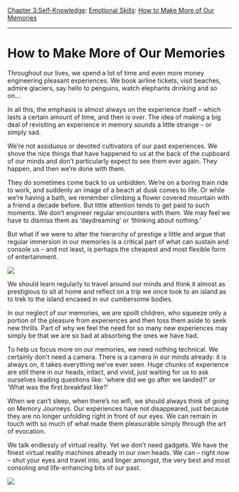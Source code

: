 [Chapter 3.Self-Knowledge](https://www.theschooloflife.com/thebookoflife/category/self-knowledge/): [Emotional Skills](https://www.theschooloflife.com/thebookoflife/category/self-knowledge/emotional-skills/): [How to Make More of Our Memories](https://www.theschooloflife.com/thebookoflife/how-to-make-more-of-our-memories/)

* * *

# How to Make More of Our Memories

Throughout our lives, we spend a lot of time and even more money engineering pleasant experiences. We book airline tickets, visit beaches, admire glaciers, say hello to penguins, watch elephants drinking and so on…

In all this, the emphasis is almost always on the experience itself – which lasts a certain amount of time, and then is over. The idea of making a big deal of revisiting an experience in memory sounds a little strange – or simply sad.

We’re not assiduous or devoted cultivators of our past experiences. We shove the nice things that have happened to us at the back of the cupboard of our minds and don’t particularly expect to see them ever again. They happen, and then we’re done with them.

They do sometimes come back to us unbidden. We’re on a boring train ride to work, and suddenly an image of a beach at dusk comes to life. Or while we’re having a bath, we remember climbing a flower covered mountain with a friend a decade before. But little attention tends to get paid to such moments. We don’t engineer regular encounters with them. We may feel we have to dismiss them as ‘daydreaming’ or ‘thinking about nothing.’

But what if we were to alter the hierarchy of prestige a little and argue that regular immersion in our memories is a critical part of what can sustain and console us – and not least, is perhaps the cheapest and most flexible form of entertainment.

![](https://www.theschooloflife.com/thebookoflife/wp-content/uploads/2016/11/50e358b27a84cabe3e69bfae5cd1b9d2-paul-c%C3%A9zanne-frances-oconnor.jpg)

We should learn regularly to travel around our minds and think it almost as prestigious to sit at home and reflect on a trip we once took to an island as to trek to the island encased in our cumbersome bodies.

In our neglect of our memories, we are spoilt children, who squeeze only a portion of the pleasure from experiences and then toss them aside to seek new thrills. Part of why we feel the need for so many new experiences may simply be that we are so bad at absorbing the ones we have had.

To help us focus more on our memories, we need nothing technical. We certainly don’t need a camera. There is a camera in our minds already: it is always on, it takes everything we’ve ever seen. Huge chunks of experience are still there in our heads, intact, and vivid, just waiting for us to ask ourselves leading questions like: ‘where did we go after we landed?’ or ‘What was the first breakfast like?’

When we can’t sleep, when there’s no wifi, we should always think of going on Memory Journeys. Our experiences have not disappeared, just because they are no longer unfolding right in front of our eyes. We can remain in touch with so much of what made them pleasurable simply through the art of evocation.

We talk endlessly of virtual reality. Yet we don’t need gadgets. We have the finest virtual reality machines already in our own heads. We can – right now – shut your eyes and travel into, and linger amongst, the very best and most consoling and life-enhancing bits of our past.

[![](https://img.youtube.com/vi/j_4FkpUIh_Q/0.jpg)](https://www.youtube.com/embed/j_4FkpUIh_Q '')

